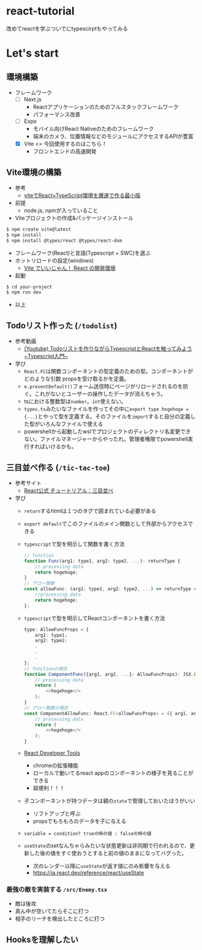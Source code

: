 # react-tutorial
改めてreactを学ぶついでにtypescirptもやってみる

# Let's start
## 環境構築
- フレームワーク
    - [ ] Next.js
        - Reactアプリケーションのためのフルスタックフレームワーク
        - パフォーマンス改善
    - [ ] Expo
        - モバイル向けReact Nativeのためのフレームワーク
        - 端末のカメラ、位置情報などのモジュールにアクセスするAPIが豊富
    - [x] Vite <= 今回使用するのはこちら！
        - フロントエンドの高速開発
## Vite環境の構築
- 参考
    - [viteでReact×TypeScript環境を爆速で作る最小版](https://qiita.com/teradonburi/items/fcdd900adb069811bfda)
- 前提
    - node.js, npmが入っていること
- Viteプロジェクトの作成&パッケージインストール
```bash
$ npm create vite@latest
$ npm install
$ npm install @types/react @types/react-dom
```
- フレームワーク(React)と言語(Typescript + SWC)を選ぶ
- ホットリロードの設定(windows)
    - [Vite でいいじゃん！ React の開発環境](https://note.com/kaisokaiso/n/nb3109f23fb5d)
- 起動
```bash
$ cd your-project
$ npm run dev
```
- 以上

## Todoリスト作った (`/todolist`)
- 参考動画
    - [(Youtube) Todoリストを作りながらTypescriptとReactを触ってみよう \~Typescript入門~](https://www.youtube.com/watch?v=ANcopd8Bmao&t=1s)
- 学び
    - `React.FC`は関数コンポーネントの型定義のための型。コンポーネントがどのような引数 propsを受け取るかを定義。
    - `e.preventDefault()`フォーム送信時にページがリロードされるのを防ぐ。これがないとユーザーの操作したデータが消えちゃう。
    - tsにおける整数型は`number`。`int`使えない。
    - `types.ts`みたいなファイルを作ってその中に`export type hogehoge = {...}`とやって型を定義する。そのファイルを`import`すると自分の定義した型がいろんなファイルで使える
    - powershellから起動したwslでプロジェクトのディレクトリ名変更できない。ファイルマネージャーからやったれ。管理者権限でpowershell実行すればいけるかも。

## 三目並べ作る (`/tic-tac-toe`)
- 参考サイト
    - [React公式 チュートリアル：三目並べ](https://ja.react.dev/learn/tutorial-tic-tac-toe)
- 学び
    - `return`するhtmlは１つのタグで囲まれている必要がある
    - `export default`でこのファイルのメイン関数として外部からアクセスできる
    - `typescript`で型を明示して関数を書く方法
        
        ```typescript
        // function
        function Func(arg1: type1, arg2: type2, ...): returnType {
            // processing data
            return hogehoge;
        }
        // アロー関数
        const allowFunc: (arg1: type1, arg2: type2, ...) => returnType = (arg1, arg2, ...) => {
            //processing data
            return hogehoge;
        };
        ```
    - `typescript`で型を明示してReactコンポーネントを書く方法
        ```typescript
        type: AllowFuncProps = {
            arg1: type1;
            arg2: type2;
            .
            .
            .
        };
        // functionの場合
        function ComponentFunc({arg1, arg2, ...}: AllowFuncProps): JSX.Element {
            // processing data
            return (
                <>hogehoge</>
            );
        }
        // アロー関数の場合
        const ComponentAllowFunc: React.FC<allowFuncProps> = ({ arg1, arg2, ...}) => {
            // processing data
            return (
                <>hogehoge</>
            );
        }  
        ```
    - [React Developer Tools](https://chromewebstore.google.com/detail/react-developer-tools/fmkadmapgofadopljbjfkapdkoienihi?hl=ja&utm_source=ext_sidebar)
        - chromeの拡張機能
        - ローカルで動いてるreact appのコンポーネントの様子を見ることができる
        - 超便利！！！
    - 子コンポーネントが持つデータは親の`state`で管理しておいたほうがいい
        - リフトアップと呼ぶ
        - propsでもろもろのデータを子に与える
    - `variable = condition? trueの時の値 : falseの時の値`
    - `useState`のsetなんちゃらみたいな状態更新は非同期で行われるので、更新した後の値をすぐ使おうとすると前の値のままになってバグった。
        - 次のレンダー以降に`useState`が返す値にのみ影響を与える
        - https://ja.react.dev/reference/react/useState
### 最強の敵を実装する `/src/Enemy.tsx`
- 敵は後攻
- 真ん中が空いてたらそこに打つ
- 相手のリーチを検出したところに打つ

## Hooksを理解したい
